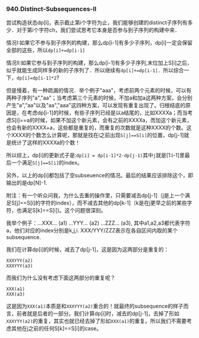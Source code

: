 ### 940.Distinct-Subsequences-II

尝试构造状态dp[i]，表示截止第i个字符为止，我们能够创建的distinct子序列有多少．对于第i个字符ch，我们尝试思考它本身是否参与到子序列的构建中来．

情况I:如果它不参与到子序列的构建，那么dp[i-1]有多少子序列，dp[i]一定会保留全部的这些，所以```dp[i]+=dp[i-1]```

情况II:如果它参与到子序列的构建，那么dp[i-1]有多少子序列,末位加上S[i]之后，似乎就能生成同样多的新的子序列了．所以继续有```dp[i]+=dp[i-1]```．所以综合一下，```dp[i]=dp[i-1]*2```?

但是慢着，有一种疏漏的情况．举个例子"aaa"，考虑前两个元素的时候，可以有两种子序列"a","aa"；当考虑第三个元素的时候，不加a和加a这两种方案，会分别产生"a","aa"以及"aa","aaa"这四种方案，可以发现有重复出现了。归根结底的原因是，在考虑dp[i-1]的时候，有些子序列已经是以a结尾的，比如XXXXa；而当考虑S[i]==a的时候，如果不加这个新元素，会有之前的XXXXa，而加这个新元素，也会有新的XXXX+a，这些都是重复的，而重复的次数就是这种XXXX的个数。这个XXXX的个数怎么计算呢，那就是找在i之前出现```S[j]==S[i]```的位置，dp[j-1]就是统计了这样的XXXXa的个数！

所以综上，dp[i]的更新式子是:```dp[i] = dp[i-1]*2-dp[j-1)```其中```j```就是[1:i-1]里最后一个满足```S[j]==S[i]```的index。

另外，以上的dp[i]都包括了空subseuence的情况。最后的结果应该排除这个，即输出的是dp[N]-1.

附注：有一个听众问我，为什么去重的操作里，只需要减去dp[j-1]（j是上一个满足S[j]==S[i]的字符的index），而不减去其他的dp[k-1]（k是在j更早之前的某些字符，也满足S[k]==S[i])。这个问题很深刻。

我举个例子：...XXX... (a1) ...YYY... (a2) ...ZZZ... (a3), 其中a1,a2,a3都代表字符a，他们对应的index分别是k,j,i. XXX/YYY/ZZZ表示在各自区间内取的某个subsequence.

我们在计算dp[i]的时候，减去了dp[j-1]，这是因为这两部分是重复的：
```
XXXYYY(a2)
XXXYYY(a3)
```
而我们为什么没有考虑下面这两部分的重复呢？
```
XXX(a1)
XXX(a3)
```
这是因为```XXX(a1)```本质是和```XXXYYY(a2)```重合的！就最终的subsequence的样子而言，前者就是后者的一部分。我们计算dp[i]时，减去的dp[j-1]，去掉了形如```XXXYYY(a2)```的重复，其实也就已经去掉了形如```XXX(a1)```的重复。所以我们不需要考虑其他在j之前的任何S[k]==S[i]的case。
